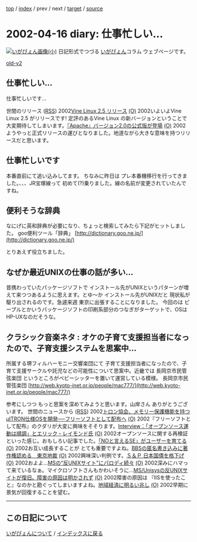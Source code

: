 [top](https://igapyon.github.io/diary/) 
 / [index](https://igapyon.github.io/diary/2002/index.html) 
 / prev 
 / next 
 / [target](https://igapyon.github.io/diary/2002/ig020416.html) 
 / [source](https://github.com/igapyon/diary/blob/gh-pages/2002/ig020416.html.src.md) 

2002-04-16 diary: 仕事忙しい…
=====================================================================================================
[![いがぴょん画像(小)](https://igapyon.github.io/diary/images/iga200306s.jpg "いがぴょん")](https://igapyon.github.io/diary/memo/memoigapyon.html) 日記形式でつづる [いがぴょん](https://igapyon.github.io/diary/memo/memoigapyon.html)コラム ウェブページです。

[old-v2](ig020416-orig.html)

## 仕事忙しい…

仕事忙しいです…








世間のリリース ([RSS](ig020416-release.xml)) 2002[Vine Linux 2.5 リリース](http://vinelinux.org/PR/press20020415.html) [(O)](http://vinelinux.org/PR/press20020415.html) 2002いよいよVine Linux 2.5 がリリースです! 定評のあるVine Linux の新バージョンということで 大変期待してしまいます。[『Apache』バージョン2.0の公式版が登場](http://japan.cnet.com/Enterprise/News/2002/Item/020409-5.html) [(O)](http://japan.cnet.com/Enterprise/News/2002/Item/020409-5.html) 2002ようやっと正式リリースの運びとなりました。地道ながら大きな意味を持つリリースだと思います。

## 仕事忙しいです


本番直前にて追い込みしてます。
ちなみに昨日は プレ本番機移行を行ってきました。、、、JR宝塚線って 初めて(?)乗りました。線の名前が変更されていたんですね。

## 便利そうな辞典


なにげに英和辞典が必要になり、ちょっと検索してみたら下記がヒットしました。
goo便利ツール「辞典」
  [http://dictionary.goo.ne.jp/](http://dictionary.goo.ne.jp/)


とりあえず役立ちました。

## なぜか最近UNIXの仕事の話が多い…


昔携わっていたパッケージソフトで インストール先がUNIXというパターンが増えて来つつあるように思えます。とゆ～か
インストール先がUNIXだと 現状私が駆り出されるのです。急遽来週 東京に出張することになりました。
今回のは ピープルとかいうパッケージソフトの印刷系部分のつなぎがターゲットで、OSは
HP-UXなのだそうな。

## クラシック音楽ネタ : オケの子育て支援担当者になったので、子育支援システムを思案中…


所属する堺フィルハーモニー交響楽団にて 子育て支援担当者になったので、子育て支援サークルや託児などの可能性について思案中。近畿では
長岡京市民管弦楽団 というところがベビーシッターを置いて運営している模様。
長岡京市民管弦楽団
  [http://web.kyoto-inet.or.jp/people/mac777/](http://web.kyoto-inet.or.jp/people/mac777/)


参考にしつつ もっと思案を深めてみようと思います。山岸さん ありがとうございます。
世間のニュースから ([RSS](ig020416-news.xml)) 2002[トロン協会、メモリー保護機能を持つμITRON仕様OSを開発──フリーソフトとして配布へ](http://linux.ascii24.com/linux/news/today/2002/04/15/635200-000.html) [(O)](http://linux.ascii24.com/linux/news/today/2002/04/15/635200-000.html) 2002『フリーソフトとして配布』のクダリが大変に興味をそそります。[Interview：「オープンソース運動は順調」とエリック・レイモンド氏](http://www.zdnet.co.jp/enterprise/0204/05/02040504.html) [(O)](http://www.zdnet.co.jp/enterprise/0204/05/02040504.html) 2002オープンソースに関する再検証といった感じ。おもしろい記事でした。[「NOと言えるSE」がユーザーを育てる](http://itpro.nikkeibp.co.jp/free/ITPro/OPINION/20020414/1/) [(O)](http://itpro.nikkeibp.co.jp/free/ITPro/OPINION/20020414/1/) 2002お互い成長することが とても重要ですよね。[BBSの匿名書き込みに著作権認める　東京地裁](http://www.zdnet.co.jp/news/bursts/0204/15/13.html) [(O)](http://www.zdnet.co.jp/news/bursts/0204/15/13.html) 2002興味深い判例です。[Ｓ＆Ｐ 日本国債を格下げ](http://www.nhk.or.jp/news/2002/04/16/grri84000000bkwd.html) [(O)](http://www.nhk.or.jp/news/2002/04/16/grri84000000bkwd.html) 2002およよ…[MSの“反UNIXサイト”にパロディ続々](http://www.zdnet.co.jp/news/bursts/0204/08/01.html) [(O)](http://www.zdnet.co.jp/news/bursts/0204/08/01.html) 2002深みにハマって来ているなぁ。マイクロソフトさんもかわいそうに…[MS/Unisysの反UNIXサイトが復旧。障害の原因は明かされず](http://www.zdnet.co.jp/news/0204/05/e_unisys.html) [(O)](http://www.zdnet.co.jp/news/0204/05/e_unisys.html) 2002障害の原因は 『IISを使ったこと』なのかと勘ぐってしまいますよね。[地域経済に明るい兆し](http://www.nhk.or.jp/news/2002/04/16/grri84000000bl9c.html) [(O)](http://www.nhk.or.jp/news/2002/04/16/grri84000000bl9c.html) 2002早期に景気が回復することを望む。


----------------------------------------------------------------------------------------------------

## この日記について
[いがぴょんについて](https://igapyon.github.io/diary/memo/memoigapyon.html) / [インデックスに戻る](https://igapyon.github.io/diary/idxall.html)

